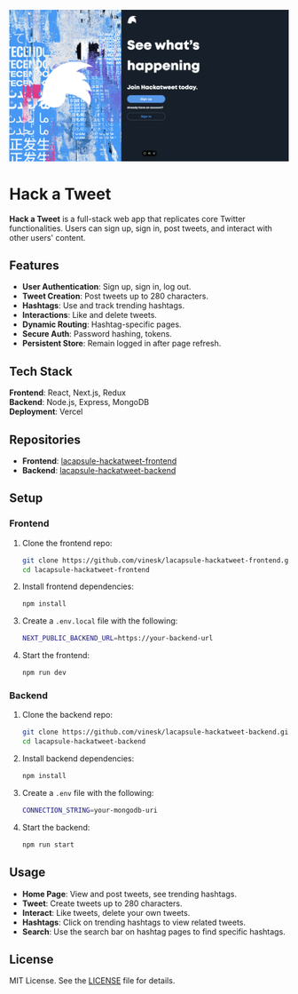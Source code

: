![Hack a Tweet Logo](public/hackatweet.png)

# Hack a Tweet

**Hack a Tweet** is a full-stack web app that replicates core Twitter functionalities. Users can sign up, sign in, post tweets, and interact with other users' content.

## Features

- **User Authentication**: Sign up, sign in, log out.
- **Tweet Creation**: Post tweets up to 280 characters.
- **Hashtags**: Use and track trending hashtags.
- **Interactions**: Like and delete tweets.
- **Dynamic Routing**: Hashtag-specific pages.
- **Secure Auth**: Password hashing, tokens.
- **Persistent Store**: Remain logged in after page refresh.

## Tech Stack

**Frontend**: React, Next.js, Redux  
**Backend**: Node.js, Express, MongoDB  
**Deployment**: Vercel

## Repositories

- **Frontend**: [lacapsule-hackatweet-frontend](https://github.com/vinesk/lacapsule-hackatweet-frontend)
- **Backend**: [lacapsule-hackatweet-backend](https://github.com/vinesk/lacapsule-hackatweet-backend)

## Setup

### Frontend

1. Clone the frontend repo:

   ```bash
   git clone https://github.com/vinesk/lacapsule-hackatweet-frontend.git
   cd lacapsule-hackatweet-frontend
   ```

2. Install frontend dependencies:

   ```bash
   npm install
   ```

3. Create a `.env.local` file with the following:

   ```bash
   NEXT_PUBLIC_BACKEND_URL=https://your-backend-url
   ```

4. Start the frontend:

   ```bash
   npm run dev
   ```

### Backend

1. Clone the backend repo:

   ```bash
   git clone https://github.com/vinesk/lacapsule-hackatweet-backend.git
   cd lacapsule-hackatweet-backend
   ```

2. Install backend dependencies:

   ```bash
   npm install
   ```

3. Create a `.env` file with the following:

   ```bash
   CONNECTION_STRING=your-mongodb-uri
   ```

4. Start the backend:

   ```bash
   npm run start
   ```

## Usage

- **Home Page**: View and post tweets, see trending hashtags.
- **Tweet**: Create tweets up to 280 characters.
- **Interact**: Like tweets, delete your own tweets.
- **Hashtags**: Click on trending hashtags to view related tweets.
- **Search**: Use the search bar on hashtag pages to find specific hashtags.

## License

MIT License. See the [LICENSE](./LICENSE) file for details.
